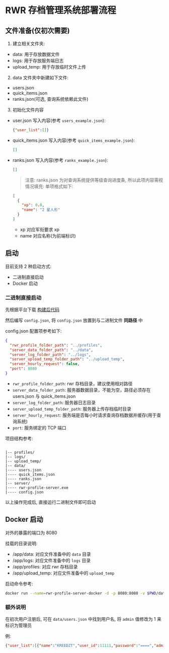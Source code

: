 # RWR 存档管理系统部署流程 

## 文件准备(仅初次需要)

1. 建立相关文件夹:
  - data: 用于存放数据文件
  - logs: 用于存放服务端日志
  - upload_temp: 用于存放临时文件上传
  
2. data 文件夹中新建如下文件:
  - users.json
  - quick_items.json
  - ranks.json(可选, 查询系统依赖此文件)

3. 初始化文件内容
  - user.json 写入内容(参考 `users_example.json`):
    ```json
    {"user_list":[]}
    ```
  - quick_items.json 写入内容(参考 `quick_items_example.json`):
    ```json
    []
    ```
  - ranks.json 写入内容(参考 `ranks_example.json`):
    ```json
    []
    
    ```
    > 注意: ranks.json 为对查询系统提供等级查询进度条, 所以此项内容需视情况填充:
    单项格式如下:
    ```json
    [
      {
        "xp": 0.0,
        "name": "2 星人形"
      }
    ]
    ```
    + xp 对应军衔要求 xp
    + name 对应名称(为前端标识)

## 启动

目前支持 2 种启动方式:
- 二进制直接启动
- Docker 启动

### 二进制直接启动

先根据平台下载 [构建后代码](https://github.com/Kreedzt/rwr-profile-server/releases)

然后编写 `config.json`, 将 `config.json` 放置到与二进制文件 **同路径** 中

config.json 配置项参考如下:
```json
{
  "rwr_profile_folder_path": "../profiles",
  "server_data_folder_path": "../data",
  "server_log_folder_path": "../logs",
  "server_upload_temp_folder_path": "../upload_temp",
  "server_hourly_request": false,
  "port": 8080
}
```

- `rwr_profile_folder_path`: rwr 存档目录，建议使用相对路径
- `server_data_folder_path`: 服务器数据目录，不能为空，路径必须存在 users.json 与 quick_items.json
- `server_log_folder_path`: 服务器日志目录
- `server_upload_temp_folder_path`: 服务器上传存档临时目录
- `server_hourly_request`: 服务端是否每小时请求查询存档数据并缓存(用于查询系统)
- `port`: 服务绑定的 TCP 端口

项目结构参考:
```text

|-- profiles/
|-- logs/
|-- upload_temp/
|-- data/
|---- users.json
|---- quick_items.json
|---- ranks.json
|-- server/
|---- rwr-profile-server.exe
|---- config.json
```
  
以上操作完成后, 直接运行二进制文件即可启动

## Docker 启动

对外的暴露的端口为 8080

挂载的目录说明:
- /app/data: 对应文件准备中的 `data` 目录
- /app/logs: 对应文件准备中的  `logs` 目录
- /app/profiles: 对应 rwr 存档目录
- /app/upload_temp: 对应文件准备中的 `upload_temp`

启动命令参考:
```sh
docker run --name=rwr-profile-server-docker -d -p 8080:8080 -v $PWD/data:/app/data -v $PWD/logs:/app/logs -v $PWD/profiles:/app/profiles -v $PWD/upload_temp:/app/upload_temp -d zhaozisong0/rwr-profile-server
```

### 额外说明

在初次用户注册后, 可在 `data/users.json` 中找到用户名, 将 `admin` 值修改为 1 来标识为管理员

例:
```json
{"user_list":[{"name":"KREEDZT","user_id":11111,"password":"====","admin":1}]}
```
